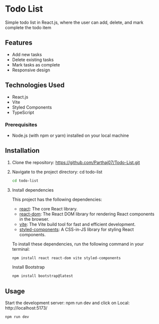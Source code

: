 # Todo List

Simple todo list in React.js, where the user can add, delete, and mark complete the todo item

## Features

- Add new tasks
- Delete existing tasks
- Mark tasks as complete
- Responsive design

## Technologies Used

- React.js
- Vite
- Styled Components
- TypeScript


### Prerequisites

- Node.js (with npm or yarn) installed on your local machine


## Installation

1. Clone the repository: https://github.com/Parthaj07/Todo-List.git

2.  Navigate to the project directory: cd todo-list 
    ```bash
    cd todo-list
    ```

3. Install dependencies
 


    This project has the following dependencies:

   - [react](https://www.npmjs.com/package/react): The core React library.
   - [react-dom](https://www.npmjs.com/package/react-dom): The React DOM library for 
      rendering React components in the browser.
   - [vite](https://www.npmjs.com/package/vite): The Vite build tool for fast and 
      efficient development.
   - [styled-components](https://www.npmjs.com/package/styled-components): A CSS-in-JS 
      library for styling React components.

    To install these dependencies, run the following command in your terminal:

     ```bash
     npm install react react-dom vite styled-components
     ```
     Install Bootstrap
     ```bash
     npm install bootstrap@latest
     ```

## Usage

 Start the development server: npm run dev and click on Local: http://localhost:5173/

 ```bash
 npm run dev
 ```
